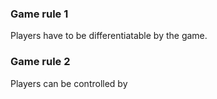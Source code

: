 ### Game rule 1
Players have to be differentiatable by the game.
### Game rule 2
Players can be controlled by 